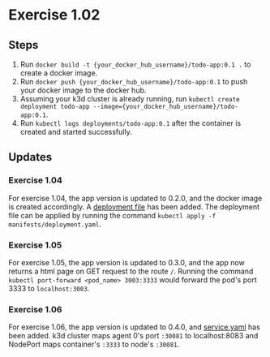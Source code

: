 # Exercise 1.02

## Steps

1. Run `docker build -t {your_docker_hub_username}/todo-app:0.1 .` to create a docker image.
2. Run `docker push {your_docker_hub_username}/todo-app:0.1` to push your docker image to the docker hub.
3. Assuming your k3d cluster is already running, run `kubectl create deployment todo-app --image={your_docker_hub_username}/todo-app:0.1`.
4. Run `kubectl logs deployments/todo-app:0.1` after the container is created and started successfully. 
   
## Updates

### Exercise 1.04
For exercise 1.04, the app version is updated to 0.2.0, and the docker image is created accordingly.
A [deployment file](manifests/deployment.yaml) has been added.
The deployment file can be applied by running the command `kubectl apply -f manifests/deployment.yaml`.

### Exercise 1.05
For exercise 1.05, the app version is updated to 0.3.0, and the app now returns a html page on GET request to the route `/`. 
Running the command `kubectl port-forward <pod_name> 3003:3333` would forward the pod's port 3333 to `localhost:3003`.

### Exercise 1.06
For exercise 1.06, the app version is updated to 0.4.0, and [service.yaml](./manifests/service.yaml) has been added.
k3d cluster maps agent 0's port `:30081` to localhost:8083 and NodePort maps container's `:3333` to node's `:30081`.